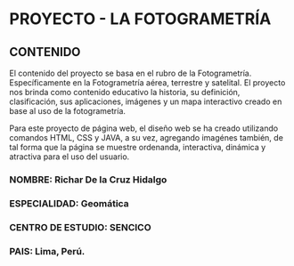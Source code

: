 # PROYECTO - LA FOTOGRAMETRÍA

## CONTENIDO
El contenido del proyecto se basa en el rubro de la Fotogrametría. Específicamente en la Fotogrametría aérea, terrestre y satelital.
El proyecto nos brinda como contenido educativo la historia, su definición, clasificación, sus aplicaciones, imágenes y un mapa interactivo creado en base al uso de la fotogrametría.

Para este proyecto de página web, el diseño web se ha creado utilizando comandos HTML, CSS y JAVA, a su vez, agregando imagénes también, de tal forma que la página se muestre ordenanda, interactiva, dinámica y atractiva para el uso del usuario.

### NOMBRE: Richar De la Cruz Hidalgo
### ESPECIALIDAD: Geomática
### CENTRO DE ESTUDIO: SENCICO
### PAIS: Lima, Perú.
